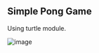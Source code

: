 ## Simple Pong Game ##

Using turtle module.

![image](https://user-images.githubusercontent.com/7473994/168337806-88206701-aa88-4798-89eb-6e77bf85d4f0.png)

